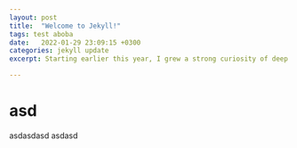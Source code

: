 ```yaml
---
layout: post
title:  "Welcome to Jekyll!"
tags: test aboba
date:   2022-01-29 23:09:15 +0300
categories: jekyll update
excerpt: Starting earlier this year, I grew a strong curiosity of deep learning and spent some time reading about this field. To document what I’ve learned and to provide some interesting pointers to people with similar interests, I wrote this overview of deep learning models and their applications.

---
```



# asd
asdasdasd
asdasd







